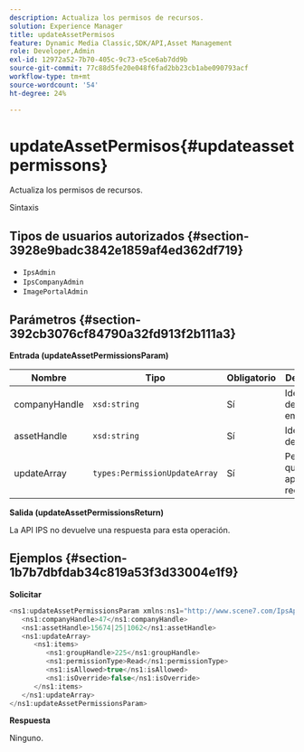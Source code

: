 ```yaml
---
description: Actualiza los permisos de recursos.
solution: Experience Manager
title: updateAssetPermisos
feature: Dynamic Media Classic,SDK/API,Asset Management
role: Developer,Admin
exl-id: 12972a52-7b70-405c-9c73-e5ce6ab7dd9b
source-git-commit: 77c88d5fe20e048f6fad2bb23cb1abe090793acf
workflow-type: tm+mt
source-wordcount: '54'
ht-degree: 24%

---
```


# updateAssetPermisos{#updateassetpermissons}

Actualiza los permisos de recursos.

Sintaxis

## Tipos de usuarios autorizados {#section-3928e9badc3842e1859af4ed362df719}

* `IpsAdmin`
* `IpsCompanyAdmin`
* `ImagePortalAdmin`

## Parámetros {#section-392cb3076cf84790a32fd913f2b111a3}

**Entrada (updateAssetPermissionsParam)**

| Nombre | Tipo | Obligatorio | Descripción |
|---|---|---|---|
| companyHandle | `xsd:string` | Sí | Identificador de la empresa. |
| assetHandle | `xsd:string` | Sí | Identificador de recurso. |
| updateArray | `types:PermissionUpdateArray` | Sí | Permisos que desea aplicar al recurso. |

**Salida (updateAssetPermissionsReturn)**

La API IPS no devuelve una respuesta para esta operación.

## Ejemplos {#section-1b7b7dbfdab34c819a53f3d33004e1f9}

**Solicitar**

```java
<ns1:updateAssetPermissionsParam xmlns:ns1="http://www.scene7.com/IpsApi/xsd">
   <ns1:companyHandle>47</ns1:companyHandle>
   <ns1:assetHandle>15674|25|1062</ns1:assetHandle>
   <ns1:updateArray>
      <ns1:items>
         <ns1:groupHandle>225</ns1:groupHandle>
         <ns1:permissionType>Read</ns1:permissionType>
         <ns1:isAllowed>true</ns1:isAllowed>
         <ns1:isOverride>false</ns1:isOverride>
      </ns1:items>
   </ns1:updateArray>
</ns1:updateAssetPermissionsParam>
```

**Respuesta**

Ninguno.
